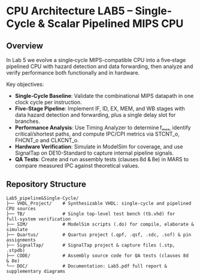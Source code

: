 # CPU Architecture LAB5 – Single-Cycle & Scalar Pipelined MIPS CPU

## Overview
In Lab 5 we evolve a single‑cycle MIPS-compatible CPU into a five‑stage pipelined CPU with hazard detection and data forwarding, then analyze and verify performance both functionally and in hardware.

Key objectives:
- **Single‑Cycle Baseline**: Validate the combinational MIPS datapath in one clock cycle per instruction.
- **Five‑Stage Pipeline**: Implement IF, ID, EX, MEM, and WB stages with data hazard detection and forwarding, plus a single delay slot for branches.
- **Performance Analysis**: Use Timing Analyzer to determine fₘₐₓ, identify critical/shortest paths, and compute IPC/CPI metrics via STCNT_o, FHCNT_o and CLKCNT_o.
- **Hardware Verification**: Simulate in ModelSim for coverage, and use SignalTap on DE10-Standard to capture internal pipeline signals.
- **QA Tests**: Create and run assembly tests (clauses 8d & 8e) in MARS to compare measured IPC against theoretical values.

## Repository Structure
```text
Lab5_pipeline&Single-Cycle/
├── VHDL_Project/    # Synthesizable VHDL: single-cycle and pipelined CPU sources
├── TB/              # Single top‑level test bench (tb.vhd) for full‑system verification
├── SIM/             # ModelSim scripts (.do) for compile, elaborate & simulate
├── Quartus/         # Quartus project (.qpf, .qsf, .sdc, .sof) & pin assignments
├── SignalTap/       # SignalTap project & capture files (.stp, .stpdb)
├── CODE/            # Assembly source code for QA tests (clauses 8d & 8e)
└── DOC/             # Documentation: Lab5.pdf full report & supplementary diagrams
